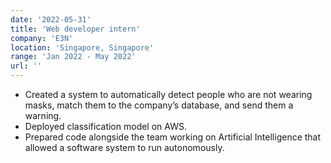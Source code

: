 ```yaml
---
date: '2022-05-31'
title: 'Web developer intern'
company: 'E3N'
location: 'Singapore, Singapore'
range: 'Jan 2022 - May 2022'
url: ''
---
```


- Created a system to automatically detect people who are not wearing masks, match them to the company’s
database, and send them a warning.
- Deployed classification model on AWS.
- Prepared code alongside the team working on Artificial Intelligence that allowed a software system to run autonomously.
